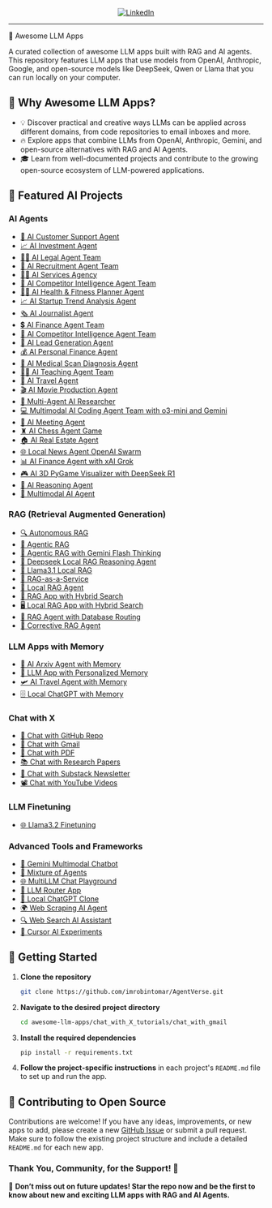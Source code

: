 

<p align="center">
  <a href="https://www.linkedin.com/in/robintomar/">
    <img src="https://img.shields.io/badge/-Follow%20Robin%20Tomar-blue?logo=linkedin&style=flat-square" alt="LinkedIn">
  </a>
  
</p>

<hr/>
🌟 Awesome LLM Apps

A curated collection of awesome LLM apps built with RAG and AI agents. This repository features LLM apps that use models from OpenAI, Anthropic, Google, and open-source models like DeepSeek, Qwen or Llama that you can run locally on your computer.


</p>

## 🤔 Why Awesome LLM Apps?

- 💡 Discover practical and creative ways LLMs can be applied across different domains, from code repositories to email inboxes and more.
- 🔥 Explore apps that combine LLMs from OpenAI, Anthropic, Gemini, and open-source alternatives with RAG and AI Agents.
- 🎓 Learn from well-documented projects and contribute to the growing open-source ecosystem of LLM-powered applications.

## 📂 Featured AI Projects

### AI Agents
- [💼 AI Customer Support Agent](https://github.com/imrobintomar/AgentVerse/tree/main/ai_agent_tutorials/ai_customer_support_agent)
- [📈 AI Investment Agent](https://github.com/imrobintomar/AgentVerse/tree/main/ai_agent_tutorials/ai_investment_agent)
- [👨‍⚖️ AI Legal Agent Team](https://github.com/imrobintomar/AgentVerse/tree/main/ai_agent_tutorials/ai_legal_agent_team)
- [💼 AI Recruitment Agent Team](https://github.com/imrobintomar/AgentVerse/tree/main/ai_agent_tutorials/ai_recruitment_agent_team)
- [👨‍💼 AI Services Agency](https://github.com/imrobintomar/AgentVerse/tree/main/ai_agent_tutorials/ai_services_agency)
- [🧲 AI Competitor Intelligence Agent Team](https://github.com/imrobintomar/AgentVerse/tree/main/ai_agent_tutorials/ai_competitor_intelligence_agent_team)
- [🏋️‍♂️ AI Health & Fitness Planner Agent](https://github.com/imrobintomar/AgentVerse/tree/main/ai_agent_tutorials/ai_health_fitness_agent)
- [📈 AI Startup Trend Analysis Agent](https://github.com/imrobintomar/AgentVerse/tree/main/ai_agent_tutorials/ai_startup_trend_analysis_agent)
- [🗞️ AI Journalist Agent](https://github.com/imrobintomar/AgentVerse/tree/main/ai_agent_tutorials/ai_journalist_agent)
- [💲 AI Finance Agent Team](https://github.com/imrobintomar/AgentVerse/tree/main/ai_agent_tutorials/ai_finance_agent_team)
- [🧲 AI Competitor Intelligence Agent Team](https://github.com/imrobintomar/AgentVerse/tree/main/ai_agent_tutorials/ai_competitor_intelligence_agent_team)
- [🎯 AI Lead Generation Agent](https://github.com/imrobintomar/AgentVerse/tree/main/ai_agent_tutorials/ai_lead_generation_agent)
- [💰 AI Personal Finance Agent](https://github.com/imrobintomar/AgentVerse/tree/main/ai_agent_tutorials/ai_personal_finance_agent)
- [🩻 AI Medical Scan Diagnosis Agent](https://github.com/imrobintomar/AgentVerse/tree/main/ai_agent_tutorials/ai_medical_imaging_agent)
- [👨‍🏫 AI Teaching Agent Team](https://github.com/imrobintomar/AgentVerse/tree/main/ai_agent_tutorials/ai_teaching_agent_team)
- [🛫 AI Travel Agent](https://github.com/imrobintomar/AgentVerse/tree/main/ai_agent_tutorials/ai_travel_agent)
- [🎬 AI Movie Production Agent](https://github.com/imrobintomar/AgentVerse/tree/main/ai_agent_tutorials/ai_movie_production_agent)
- [📰 Multi-Agent AI Researcher](https://github.com/imrobintomar/AgentVerse/tree/main/ai_agent_tutorials/multi_agent_researcher)
- [💻 Multimodal AI Coding Agent Team with o3-mini and Gemini](https://github.com/imrobintomar/AgentVerse/tree/main/ai_agent_tutorials/ai_coding_agent_o3-mini)
- [📑 AI Meeting Agent](https://github.com/imrobintomar/AgentVerse/tree/main/ai_agent_tutorials/ai_meeting_agent)
- [♜ AI Chess Agent Game](https://github.com/imrobintomar/AgentVerse/tree/main/ai_agent_tutorials/ai_chess_agent)
- [🏠 AI Real Estate Agent](https://github.com/imrobintomar/AgentVerse/tree/main/ai_agent_tutorials/ai_real_estate_agent)
- [🌐 Local News Agent OpenAI Swarm](https://github.com/imrobintomar/AgentVerse/tree/main/ai_agent_tutorials/local_news_agent_openai_swarm)
- [📊 AI Finance Agent with xAI Grok](https://github.com/imrobintomar/AgentVerse/tree/main/ai_agent_tutorials/xai_finance_agent)
- [🎮 AI 3D PyGame Visualizer with DeepSeek R1](https://github.com/imrobintomar/AgentVerse/tree/main/ai_agent_tutorials/ai_3dpygame_r1)
- [🧠 AI Reasoning Agent](https://github.com/imrobintomar/AgentVerse/tree/main/ai_agent_tutorials/ai_reasoning_agent)
- [🧬 Multimodal AI Agent](https://github.com/imrobintomar/AgentVerse/tree/main/ai_agent_tutorials/multimodal_ai_agent)

### RAG (Retrieval Augmented Generation)
- [🔍 Autonomous RAG](https://github.com/imrobintomar/AgentVerse/tree/main/rag_tutorials/autonomous_rag)
- [🔗 Agentic RAG](https://github.com/imrobintomar/AgentVerse/tree/main/rag_tutorials/agentic_rag)
- [🤔 Agentic RAG with Gemini Flash Thinking](https://github.com/imrobintomar/AgentVerse/tree/main/rag_tutorials/gemini_agentic_rag)
- [🐋 Deepseek Local RAG Reasoning Agent](https://github.com/imrobintomar/AgentVerse/tree/main/rag_tutorials/deepseek_local_rag_agent)
- [🔄 Llama3.1 Local RAG](https://github.com/imrobintomar/AgentVerse/tree/main/rag_tutorials/llama3.1_local_rag)
- [🧩 RAG-as-a-Service](https://github.com/imrobintomar/AgentVerse/tree/main/rag_tutorials/rag-as-a-service)
- [🦙 Local RAG Agent](https://github.com/imrobintomar/AgentVerse/tree/main/rag_tutorials/local_rag_agent)
- [👀 RAG App with Hybrid Search](https://github.com/imrobintomar/AgentVerse/tree/main/rag_tutorials/hybrid_search_rag)
- [🖥️ Local RAG App with Hybrid Search](https://github.com/imrobintomar/AgentVerse/tree/main/rag_tutorials/local_hybrid_search_rag)
- [📠 RAG Agent with Database Routing](https://github.com/imrobintomar/AgentVerse/tree/main/rag_tutorials/rag_database_routing)
- [🔄 Corrective RAG Agent](https://github.com/imrobintomar/AgentVerse/tree/main/rag_tutorials/corrective_rag)

### LLM Apps with Memory
- [💾 AI Arxiv Agent with Memory](https://github.com/imrobintomar/AgentVerse/tree/main/llm_apps_with_memory_tutorials/ai_arxiv_agent_memory)
- [📝 LLM App with Personalized Memory](https://github.com/imrobintomar/AgentVerse/tree/main/llm_apps_with_memory_tutorials/llm_app_personalized_memory)
- [🛩️ AI Travel Agent with Memory](https://github.com/imrobintomar/AgentVerse/tree/main/llm_apps_with_memory_tutorials/ai_travel_agent_memory)
- [🗄️ Local ChatGPT with Memory](https://github.com/imrobintomar/AgentVerse/tree/main/llm_apps_with_memory_tutorials/local_chatgpt_with_memory)

### Chat with X
- [💬 Chat with GitHub Repo](https://github.com/imrobintomar/AgentVerse/tree/main/chat_with_X_tutorials/chat_with_github)
- [📨 Chat with Gmail](https://github.com/imrobintomar/AgentVerse/tree/main/chat_with_X_tutorials/chat_with_gmail)
- [📄 Chat with PDF](https://github.com/imrobintomar/AgentVerse/tree/main/chat_with_X_tutorials/chat_with_pdf)
- [📚 Chat with Research Papers](https://github.com/imrobintomar/AgentVerse/tree/main/chat_with_X_tutorials/chat_with_research_papers)
- [📝 Chat with Substack Newsletter](https://github.com/imrobintomar/AgentVerse/tree/main/chat_with_X_tutorials/chat_with_substack)
- [📽️ Chat with YouTube Videos](https://github.com/imrobintomar/AgentVerse/tree/main/chat_with_X_tutorials/chat_with_youtube_videos)

### LLM Finetuning
- [🌐 Llama3.2 Finetuning](https://github.com/imrobintomar/AgentVerse/tree/main/llm_finetuning_tutorials/llama3.2_finetuning)

### Advanced Tools and Frameworks
- [🧪 Gemini Multimodal Chatbot](https://github.com/imrobintomar/AgentVerse/tree/main/advanced_tools_frameworks/gemini_multimodal_chatbot)
- [🔄 Mixture of Agents](https://github.com/imrobintomar/AgentVerse/tree/main/advanced_tools_frameworks/mixture_of_agents)
- [🌐 MultiLLM Chat Playground](https://github.com/imrobintomar/AgentVerse/tree/main/advanced_tools_frameworks/multillm_chat_playground)
- [🔗 LLM Router App](https://github.com/imrobintomar/AgentVerse/tree/main/advanced_tools_frameworks/llm_router_app)
- [💬 Local ChatGPT Clone](https://github.com/imrobintomar/AgentVerse/tree/main/advanced_tools_frameworks/local_chatgpt_clone)
- [🌍 Web Scraping AI Agent](https://github.com/imrobintomar/AgentVerse/tree/main/advanced_tools_frameworks/web_scrapping_ai_agent)
- [🔍 Web Search AI Assistant](https://github.com/imrobintomar/AgentVerse/tree/main/advanced_tools_frameworks/web_search_ai_assistant)
- [🧪 Cursor AI Experiments](https://github.com/imrobintomar/AgentVerse/tree/main/advanced_tools_frameworks/cursor_ai_experiments)

## 🚀 Getting Started

1. **Clone the repository** 

    ```bash 
    git clone https://github.com/imrobintomar/AgentVerse.git
    ```

2. **Navigate to the desired project directory**

    ```bash 
    cd awesome-llm-apps/chat_with_X_tutorials/chat_with_gmail
    ```

3. **Install the required dependencies**

    ```bash
    pip install -r requirements.txt
    ```

4. **Follow the project-specific instructions** in each project's `README.md` file to set up and run the app.

## 🤝 Contributing to Open Source

Contributions are welcome! If you have any ideas, improvements, or new apps to add, please create a new [GitHub Issue](https://github.com/imrobintomar/AgentVerse/issues) or submit a pull request. Make sure to follow the existing project structure and include a detailed `README.md` for each new app.

### Thank You, Community, for the Support! 🙏



🌟 **Don’t miss out on future updates! Star the repo now and be the first to know about new and exciting LLM apps with RAG and AI Agents.**
